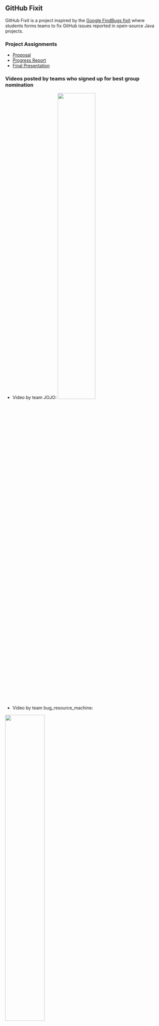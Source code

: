 ## GitHub Fixit

GitHub Fixit is a project inspired by the [Google FindBugs fixit](https://dl.acm.org/doi/10.1145/1831708.1831738) where students forms teams to fix GitHub issues reported in open-source Java projects. 


### Project Assignments

- [Proposal](https://github-fixit.github.io/CS304ProjectProposal.pdf)
- [Progress Report](https://github-fixit.github.io/CS304ProgressReport.pdf)
- [Final Presentation](https://github-fixit.github.io/CS304FinalPresentation.pdf)


### Videos posted by teams who signed up for best group nomination

- Video by team JOJO:
[<img src="https://img.youtube.com/vi/EBcGYV51Np8/maxresdefault.jpg" width="50%">](EBcGYV51Np8)
- Video by team bug_resource_machine:

[<img src="https://img.youtube.com/vi/wJv0-aiKU6o/maxresdefault.jpg" width="50%">](https://youtu.be/wJv0-aiKU6o)

- Video by team mahoushoujio:

[<img src="https://img.youtube.com/vi/dPK_MO7UwFM/maxresdefault.jpg" width="50%">](https://youtu.be/dPK_MO7UwFM)



### Contact

Contact [Dr. Shin Hwei Tan](mailto:tansh3@sustech.edu.cn?subject=[GitHub Fixit]) for questions and suggestions.
